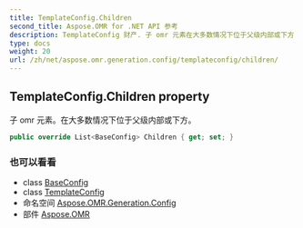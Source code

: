 ```yaml
---
title: TemplateConfig.Children
second_title: Aspose.OMR for .NET API 参考
description: TemplateConfig 财产. 子 omr 元素在大多数情况下位于父级内部或下方
type: docs
weight: 20
url: /zh/net/aspose.omr.generation.config/templateconfig/children/
---
```

## TemplateConfig.Children property

子 omr 元素。在大多数情况下位于父级内部或下方。

```csharp
public override List<BaseConfig> Children { get; set; }
```

### 也可以看看

* class [BaseConfig](../../baseconfig/)
* class [TemplateConfig](../)
* 命名空间 [Aspose.OMR.Generation.Config](../../templateconfig/)
* 部件 [Aspose.OMR](../../../)


